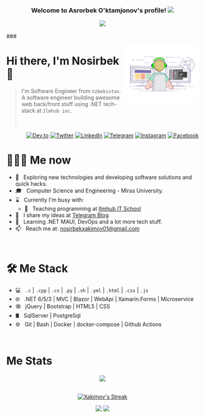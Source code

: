 <h3 align="center">
  Welcome to Asrorbek O'ktamjonov's profile!
  <img src="https://media.giphy.com/media/hvRJCLFzcasrR4ia7z/giphy.gif" width="28">
</h3>
<p align="center">
  <a href="https://github.com/DenverCoder1/readme-typing-svg"><img src="https://readme-typing-svg.herokuapp.com/?lines=Full-stack%20web%20developer;Web%20Designer;Always%20learning%20new%20things&font=Fira%20Code&center=true&width=440&height=45&color=4F77FF&vCenter=true&size=22"></a>
</p>
### 
<p>
  <img align="right" alt="GIF" src="https://raw.githubusercontent.com/devSouvik/devSouvik/master/gif3.gif" width="200" height="150"/>
</p>

# Hi there, I'm Nosirbek 👋

> I'm Software Engineer from `Uzbekistan`. A software engineer building awesome web back/front stuff using .NET tech-stack at `Ilmhub inc`.
<br/><br/><br/>

<p align="end">
<a href="https://dev.to/xakimov1610"><img alt="Dev.to" src="https://img.shields.io/badge/Dev.to-gray?style=flat-square&logo=dev-to"></a>
<a href="https://twitter.com/xakimov1610" target="blank"><img alt="Twitter" src="https://img.shields.io/badge/twitter-gray?style=flat-square&logo=twitter"/></a> 
<a href="https://www.linkedin.com/in/xakimov-nosirbek-9ba2b8214/"><img alt="LinkedIn" src="https://img.shields.io/badge/LinkedIn-gray?style=flat-square&logo=linkedin"></a>
<a href="https://t.me/xakimov1610"><img alt="Telegram" src="https://img.shields.io/badge/telegram-gray?style=flat-square&logo=telegram"></a>
<a href="https://instagram.com/xakimov1610"><img alt="Instagram" src="https://img.shields.io/badge/instagram-gray?style=flat-square&logo=instagram"></a>
<a href="https://www.facebook.com/nosirbek.xakimov.9"><img alt="Facebook" src="https://img.shields.io/badge/facebook-gray?style=flat-square&logo=facebook"></a>
</p>
<h1> 👨🏻‍💻 Me now </h1>

- 🤔 &nbsp; Exploring new technologies and developing software solutions and quick hacks.
- 🎓 &nbsp; Computer Science and Engineering - Miras University.
- ⌛️ &nbsp; Currently I'm busy with:
  - 💼 &nbsp; Teaching programming at [Ilmhub IT School](https://ilmhub.uz)
- 📝 &nbsp; I share my ideas at [Telegram Blog](https://t.me/Devxakimov)
- 🌱 &nbsp; Learning .NET MAUI, DevOps and a lot more tech stuff.
- 📫 &nbsp; Reach me at: nosirbekxakimov01@gmail.com

<br/>
<h1>🛠 Me Stack</h1>

- 💻 &nbsp; `.c` | `.cpp` | `.cs` | `.py` | `.sh` | `.yml` | `.html` | `.css` | `.js`
- 🌐 &nbsp; .NET 6/5/3 | MVC | Blazor | WebApi | Xamarin.Forms | Microservice
- 🕸 &nbsp; jQuery | Bootstrap | HTML5 | CSS
- 🛢 &nbsp; SqlServer | PostgreSql
- ⚙️ &nbsp; Git | Bash | Docker | docker-compose | Github Actions

<br/>

<h1>Me Stats</h1>

<div align="center">
<a href="">
  <img align="center" src="https://github-readme-stats.vercel.app/api?username=Xakimov1610&count_private=true&include_all_commits=true&show_icons=true&title_color=007bff&text_color=e7e7e7&icon_color=007bff&bg_color=171c28" />
<a />
<div>
 <br/>

[![Xakimov's Streak](https://github-readme-streak-stats.herokuapp.com?user=Xakimov1610&theme=dark&date_format=M%20j%5B%2C%20Y%5D&border=FFFFFF&ring=3722DD)](https://git.io/streak-stats)

[![](https://komarev.com/ghpvc/?username=Xakimov1610&color=orange&label=Profile%20Views)](https://github.com/Xakimov1610/Xakimov1610)
[![](https://img.shields.io/github/followers/Xakimov1610?label=GitHub%20Followers)](https://github.com/Xakimov1610)
<!--
**Xakimov1610/Xakimov1610** is a ✨ _special_ ✨ repository because its `README.md` (this file) appears on your GitHub profile.



Here are some ideas to get you started:

- 🔭 I’m currently working on ...
- 🌱 I’m currently learning ...
- 👯 I’m looking to collaborate on ...
- 🤔 I’m looking for help with ...
- 💬 Ask me about ...
- 📫 How to reach me: ...
- 😄 Pronouns: ...
- ⚡ Fun fact: ...
-->


